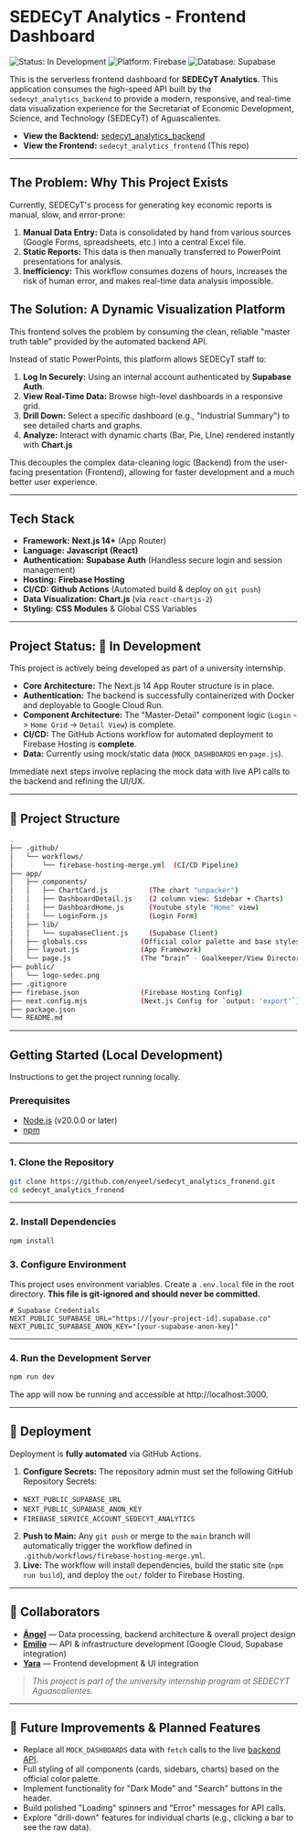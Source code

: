 # SEDECyT Analytics - Frontend Dashboard

![Status: In Development](https://img.shields.io/badge/status-in%20development-yellow)
![Platform: Firebase](https://img.shields.io/badge/Platform-Firebase-orange)
![Database: Supabase](https://img.shields.io/badge/Database-Supabase%20(Postgres)-green)

This is the serverless frontend dashboard for **SEDECyT Analytics**. This application consumes the high-speed API built by the `sedecyt_analytics_backend` to provide a modern, responsive, and real-time data visualization experience for the Secretariat of Economic Development, Science, and Technology (SEDECyT) of Aguascalientes.

* **View the Backtend:** [sedecyt_analytics_backend](https://github.com/enyeel/sedecyt_analytics_backend)
* **View the Frontend:** `sedecyt_analytics_frontend` (This repo)
***

## The Problem: Why This Project Exists

Currently, SEDECyT's process for generating key economic reports is manual, slow, and error-prone:
1.  **Manual Data Entry:** Data is consolidated by hand from various sources (Google Forms, spreadsheets, etc.) into a central Excel file.
2.  **Static Reports:** This data is then manually transferred to PowerPoint presentations for analysis.
3.  **Inefficiency:** This workflow consumes dozens of hours, increases the risk of human error, and makes real-time data analysis impossible.

## The Solution: A Dynamic Visualization Platform

This frontend solves the problem by consuming the clean, reliable "master truth table" provided by the automated backend API.

Instead of static PowerPoints, this platform allows SEDECyT staff to:
1.  **Log In Securely:** Using an internal account authenticated by **Supabase Auth**.
2.  **View Real-Time Data:** Browse high-level dashboards in a responsive grid.
3.  **Drill Down:** Select a specific dashboard (e.g., "Industrial Summary") to see detailed charts and graphs.
4.  **Analyze:** Interact with dynamic charts (Bar, Pie, LIne) rendered instantly with **Chart.js**

This decouples the complex data-cleaning logic (Backend) from the user-facing presentation (Frontend), allowing for faster development and a much better user experience.

***

## Tech Stack

* **Framework:** **Next.js 14+** (App Router)
* **Language:** **Javascript (React)**
* **Authentication:** **Supabase Auth** (Handless secure login and session management)
* **Hosting:** **Firebase Hosting**
* **CI/CD:** **Github Actions** (Automated build & deploy on `git push`)
* **Data Visualization:** **Chart.js** (via `react-chartjs-2`)
* **Styling:** **CSS Modules** & Global CSS Variables

***

## Project Status: 🚧 In Development

This project is actively being developed as part of a university internship.

* **Core Architecture:** The Next.js 14 App Router structure is in place.
* **Authentication:** The backend is successfully containerized with Docker and deployable to Google Cloud Run.
* **Component Architecture:** The "Master-Detail" component logic (`Login` -> `Home Grid` -> `Detail View`) is complete.
* **CI/CD:** The GitHub Actions workflow for automated deployment to Firebase Hosting is **complete**.
* **Data:** Currently using mock/static data (`MOCK_DASHBOARDS` en `page.js`).

Immediate next steps involve replacing the mock data with live API calls to the backend and refining the UI/UX.

***

## 📂 Project Structure 

```bash
.
├── .github/
│   └── workflows/
│       └── firebase-hosting-merge.yml  (CI/CD Pipeline)
├── app/
│   ├── components/
│   │   ├── ChartCard.js          (The chart "unpacker")
│   │   ├── DashboardDetail.js    (2 column view: Sidebar + Charts)
│   │   ├── DashboardHome.js      (Youtube style "Home" view)
│   │   └── LoginForm.js          (Login Form)
│   ├── lib/
│   │   └── supabaseClient.js     (Supabase Client)
│   ├── globals.css             (Official color palette and base styles)
│   ├── layout.js               (App Framework)
│   └── page.js                 (The “brain” - Goalkeeper/View Director)
├── public/
│   └── logo-sedec.png
├── .gitignore
├── firebase.json               (Firebase Hosting Config)
├── next.config.mjs             (Next.js Config for `output: 'export'`)
├── package.json
└── README.md
```

***

## Getting Started (Local Development)

Instructions to get the project running locally.

### Prerequisites

* [Node.js](https://nodejs.org/) (v20.0.0 or later)
* [npm](https://www.npmjs.com/)

***

### 1. Clone the Repository

```bash
git clone https://github.com/enyeel/sedecyt_analytics_fronend.git
cd sedecyt_analytics_fronend
```

***

### 2. Install Dependencies

```bash
npm install
```

### 3. Configure Environment

This project uses environment variables. Create a `.env.local` file in the root directory. **This file is git-ignored and should never be committed.**

```.env
# Supabase Credentials
NEXT_PUBLIC_SUPABASE_URL="https://[your-project-id].supabase.co"
NEXT_PUBLIC_SUPABASE_ANON_KEY="[your-supabase-anon-key]"
```

***

### 4. Run the Development Server

```bash
npm run dev
```
The app will now be running and accessible at http://localhost:3000.

***

## 🚀 Deployment

Deployment is **fully automated** via GitHub Actions.

1.  **Configure Secrets:** The repository admin must set the following GitHub Repository Secrets:
* `NEXT_PUBLIC_SUPABASE_URL`
* `NEXT_PUBLIC_SUPABASE_ANON_KEY`
* `FIREBASE_SERVICE_ACCOUNT_SEDECYT_ANALYTICS`

2.  **Push to Main:** Any `git push` or merge to the `main` branch will automatically trigger the workflow defined in `.github/workflows/firebase-hosting-merge.yml`.
3.  **Live:** The workflow will install dependencies, build the static site (`npm run build`), and deploy the `out/` folder to Firebase Hosting.

***

## 👥 Collaborators

* **[Ángel](https://github.com/enyeel)** — Data processing, backend architecture & overall project design  
* **[Emilio](https://github.com/AngelGTZ28)** — API & infrastructure development (Google Cloud, Supabase integration)  
* **[Yara](https://github.com/Yara09-L)** — Frontend development & UI integration  

> _This project is part of the university internship program at SEDECYT Aguascalientes._

---

## 🔮 Future Improvements & Planned Features

* Replace all `MOCK_DASHBOARDS` data with `fetch` calls to the live [backend API](https://github.com/enyeel/sedecyt-analytics-frontend).
* Full styling of all components (cards, sidebars, charts) based on the official color palette.
* Implement functionality for "Dark Mode" and "Search" buttons in the header.
* Build polished "Loading" spinners and "Error" messages for API calls.
* Explore "drill-down" features for individual charts (e.g., clicking a bar to see the raw data). 
  

